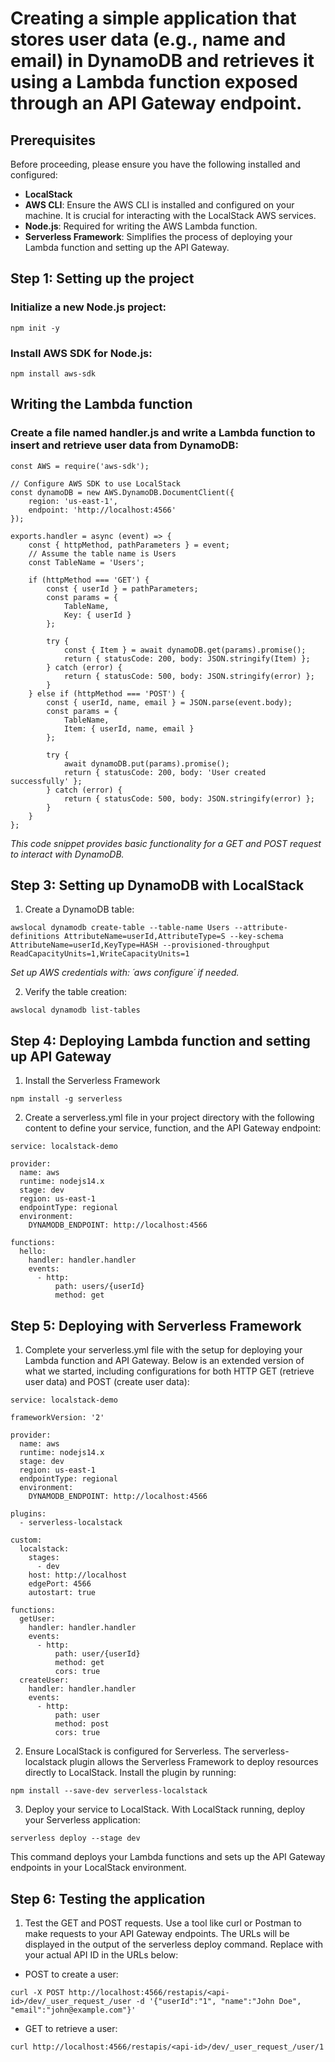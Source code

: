 # Creating a simple application that stores user data (e.g., name and email) in DynamoDB and retrieves it using a Lambda function exposed through an API Gateway endpoint.

## Prerequisites

Before proceeding, please ensure you have the following installed and configured:

- **LocalStack**
- **AWS CLI**: Ensure the AWS CLI is installed and configured on your machine. It is crucial for interacting with the LocalStack AWS services.
- **Node.js**: Required for writing the AWS Lambda function.
- **Serverless Framework**: Simplifies the process of deploying your Lambda function and setting up the API Gateway.

## Step 1: Setting up the project

### Initialize a new Node.js project:
```
npm init -y
```

### Install AWS SDK for Node.js:
```
npm install aws-sdk
```

## Writing the Lambda function

### Create a file named handler.js and write a Lambda function to insert and retrieve user data from DynamoDB:

```
const AWS = require('aws-sdk');

// Configure AWS SDK to use LocalStack
const dynamoDB = new AWS.DynamoDB.DocumentClient({
    region: 'us-east-1',
    endpoint: 'http://localhost:4566'
});

exports.handler = async (event) => {
    const { httpMethod, pathParameters } = event;
    // Assume the table name is Users
    const TableName = 'Users';

    if (httpMethod === 'GET') {
        const { userId } = pathParameters;
        const params = {
            TableName,
            Key: { userId }
        };

        try {
            const { Item } = await dynamoDB.get(params).promise();
            return { statusCode: 200, body: JSON.stringify(Item) };
        } catch (error) {
            return { statusCode: 500, body: JSON.stringify(error) };
        }
    } else if (httpMethod === 'POST') {
        const { userId, name, email } = JSON.parse(event.body);
        const params = {
            TableName,
            Item: { userId, name, email }
        };

        try {
            await dynamoDB.put(params).promise();
            return { statusCode: 200, body: 'User created successfully' };
        } catch (error) {
            return { statusCode: 500, body: JSON.stringify(error) };
        }
    }
};
```

_This code snippet provides basic functionality for a GET and POST request to interact with DynamoDB._

## Step 3: Setting up DynamoDB with LocalStack

1. Create a DynamoDB table:
```
awslocal dynamodb create-table --table-name Users --attribute-definitions AttributeName=userId,AttributeType=S --key-schema AttributeName=userId,KeyType=HASH --provisioned-throughput ReadCapacityUnits=1,WriteCapacityUnits=1
```

_Set up AWS credentials with: ´aws configure´ if needed._

2. Verify the table creation:
```
awslocal dynamodb list-tables
```

## Step 4: Deploying Lambda function and setting up API Gateway

1. Install the Serverless Framework
```
npm install -g serverless
```

2. Create a serverless.yml file in your project directory with the following content to define your service, function, and the API Gateway endpoint:
```
service: localstack-demo

provider:
  name: aws
  runtime: nodejs14.x
  stage: dev
  region: us-east-1
  endpointType: regional
  environment:
    DYNAMODB_ENDPOINT: http://localhost:4566

functions:
  hello:
    handler: handler.handler
    events:
      - http:
          path: users/{userId}
          method: get
```
## Step 5: Deploying with Serverless Framework

1. Complete your serverless.yml file with the setup for deploying your Lambda function and API Gateway. Below is an extended version of what we started, including configurations for both HTTP GET (retrieve user data) and POST (create user data):
```
service: localstack-demo

frameworkVersion: '2'

provider:
  name: aws
  runtime: nodejs14.x
  stage: dev
  region: us-east-1
  endpointType: regional
  environment:
    DYNAMODB_ENDPOINT: http://localhost:4566

plugins:
  - serverless-localstack

custom:
  localstack:
    stages:
      - dev
    host: http://localhost
    edgePort: 4566
    autostart: true

functions:
  getUser:
    handler: handler.handler
    events:
      - http:
          path: user/{userId}
          method: get
          cors: true
  createUser:
    handler: handler.handler
    events:
      - http:
          path: user
          method: post
          cors: true
```

2. Ensure LocalStack is configured for Serverless. The serverless-localstack plugin allows the Serverless Framework to deploy resources directly to LocalStack. Install the plugin by running:
```
npm install --save-dev serverless-localstack
```

3. Deploy your service to LocalStack. With LocalStack running, deploy your Serverless application:
```
serverless deploy --stage dev
```

This command deploys your Lambda functions and sets up the API Gateway endpoints in your LocalStack environment.

## Step 6: Testing the application

1. Test the GET and POST requests. Use a tool like curl or Postman to make requests to your API Gateway endpoints. The URLs will be displayed in the output of the serverless deploy command. Replace <api-id> with your actual API ID in the URLs below:
- POST to create a user:

```
curl -X POST http://localhost:4566/restapis/<api-id>/dev/_user_request_/user -d '{"userId":"1", "name":"John Doe", "email":"john@example.com"}'
```
- GET to retrieve a user:
```
curl http://localhost:4566/restapis/<api-id>/dev/_user_request_/user/1
```




